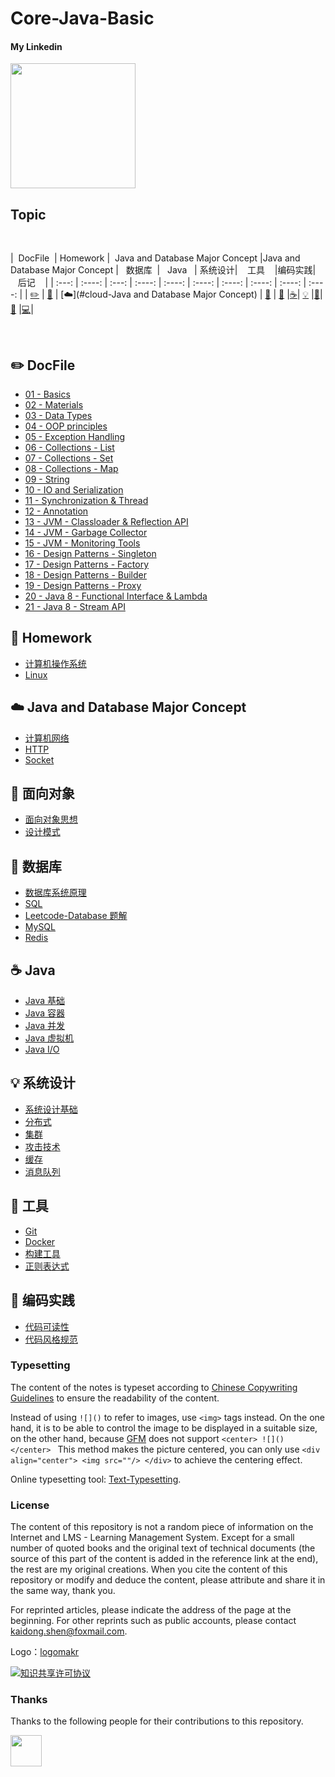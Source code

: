 # Core-Java-Basic

#### My Linkedin

<div align="left">
    <a href="https://www.linkedin.com/in/kaidong-shen/"> <img src="https://www.tmf-group.com/-/media/images/logos/case-study-logos/linkedin.png?h=32%25&w=100%25&la=en&hash=D0E8DD162007F2CF94A6CA31F244DE55E6DBBF8E" width="200px"></a>
</div>

## Topic

<br>

| &nbsp;DocFile&nbsp; | Homework
| &nbsp;Java and Database Major Concept&nbsp;|Java and Database Major Concept
| &nbsp;&nbsp;数据库&nbsp;&nbsp;|&nbsp;&nbsp;&nbsp;Java&nbsp;&nbsp;&nbsp;|         系统设计| &nbsp;&nbsp;&nbsp;工具&nbsp;&nbsp;&nbsp; |编码实践| &nbsp;&nbsp;&nbsp;后记&nbsp;&nbsp;&nbsp; |
| :---: | :----: | :---: | :----: | :----: | :----: | :----: | :----: | :----: | :----: |
| [:pencil2:](#pencil2-DocFile) | [:memo:](#memo-Homework) | [:cloud:](#cloud-Java and Database Major Concept) | [:art:](#art-面向对象) | [:floppy_disk:](#floppy_disk-数据库) |[:coffee:](#coffee-java)| [:bulb:](#bulb-系统设计) |[:wrench:](#wrench-工具)| [:watermelon:](#watermelon-编码实践) |[:computer:](#computer-后记)|

<br>

## :pencil2: DocFile

- [01 - Basics](https://github.com/shenkaidong/Core-Java-Basic/tree/master/note/java/01%20-%20Basics)
- [02 - Materials](https://github.com/shenkaidong/Core-Java-Basic/tree/master/note/java/02%20-%20Materials)
- [03 - Data Types](https://github.com/shenkaidong/Core-Java-Basic/tree/master/note/java/03%20-%20Data%20Types)
- [04 - OOP principles](https://github.com/shenkaidong/Core-Java-Basic/tree/master/note/java/04%20-%20OOP%20principles)
- [05 - Exception Handling](https://github.com/shenkaidong/Core-Java-Basic/tree/master/note/java/05%20-%20Exception%20Handling)
- [06 - Collections - List](https://github.com/shenkaidong/Core-Java-Basic/tree/master/note/java/06%20-%20Collections%20-%20List)
- [07 - Collections - Set](https://github.com/shenkaidong/Core-Java-Basic/tree/master/note/java/07%20-%20Collections%20-%20Set)
- [08 - Collections - Map](https://github.com/shenkaidong/Core-Java-Basic/tree/master/note/java/08%20-%20Collections%20-%20Map)
- [09 - String](https://github.com/shenkaidong/Core-Java-Basic/tree/master/note/java/09%20-%20String)
- [10 - IO and Serialization](https://github.com/shenkaidong/Core-Java-Basic/tree/master/note/java/10%20-%20IO%20and%20Serialization)
- [11 - Synchronization & Thread](https://github.com/shenkaidong/Core-Java-Basic/tree/master/note/java/11%20-%20Synchronization%20%26%20Thread)
- [12 - Annotation](https://github.com/shenkaidong/Core-Java-Basic/tree/master/note/java/12%20-%20Annotation)
- [13 - JVM - Classloader & Reflection API](https://github.com/shenkaidong/Core-Java-Basic/tree/master/note/java/13%20-%20JVM%20-%20Classloader%20%26%20Reflection%20API)
- [14 - JVM - Garbage Collector](https://github.com/shenkaidong/Core-Java-Basic/tree/master/note/java/14%20-%20JVM%20-%20Garbage%20Collector)
- [15 - JVM - Monitoring Tools](https://github.com/shenkaidong/Core-Java-Basic/tree/master/note/java/15%20-%20JVM%20-%20Monitoring%20Tools)
- [16 - Design Patterns - Singleton](https://github.com/shenkaidong/Core-Java-Basic/tree/master/note/java/16%20-%20Design%20Patterns%20-%20Singleton)
- [17 - Design Patterns - Factory](https://github.com/shenkaidong/Core-Java-Basic/tree/master/note/java/17%20-%20Design%20Patterns%20-%20Factory)
- [18 - Design Patterns - Builder](https://github.com/shenkaidong/Core-Java-Basic/tree/master/note/java/18%20-%20Design%20Patterns%20-%20Builder)
- [19 - Design Patterns - Proxy](https://github.com/shenkaidong/Core-Java-Basic/tree/master/note/java/19%20-%20Design%20Patterns%20-%20Proxy)
- [20 - Java 8 - Functional Interface & Lambda](https://github.com/shenkaidong/Core-Java-Basic/tree/master/note/java/20%20-%20Java%208%20-%20Functional%20Interface%20%26%20Lambda)
- [21 - Java 8 - Stream API](https://github.com/shenkaidong/Core-Java-Basic/tree/master/note/java/21%20-%20Java%208%20-%20Stream%20API)

## :memo: Homework

- [计算机操作系统](https://github.com/CyC2018/CS-Notes/blob/master/notes/计算机操作系统%20-%20目录.md)
- [Linux](https://github.com/CyC2018/CS-Notes/blob/master/notes/Linux.md)

## :cloud: Java and Database Major Concept

- [计算机网络](https://github.com/CyC2018/CS-Notes/blob/master/notes/计算机网络%20-%20目录.md)
- [HTTP](https://github.com/CyC2018/CS-Notes/blob/master/notes/HTTP.md)
- [Socket](https://github.com/CyC2018/CS-Notes/blob/master/notes/Socket.md)

## :art: 面向对象

- [面向对象思想](https://github.com/CyC2018/CS-Notes/blob/master/notes/面向对象思想.md)
- [设计模式](https://github.com/CyC2018/CS-Notes/blob/master/notes/设计模式%20-%20目录.md)

## :floppy_disk: 数据库

- [数据库系统原理](https://github.com/CyC2018/CS-Notes/blob/master/notes/数据库系统原理.md)
- [SQL](https://github.com/CyC2018/CS-Notes/blob/master/notes/SQL.md)
- [Leetcode-Database 题解](https://github.com/CyC2018/CS-Notes/blob/master/notes/Leetcode-Database%20题解.md)
- [MySQL](https://github.com/CyC2018/CS-Notes/blob/master/notes/MySQL.md)
- [Redis](https://github.com/CyC2018/CS-Notes/blob/master/notes/Redis.md)

## :coffee: Java

- [Java 基础](https://github.com/CyC2018/CS-Notes/blob/master/notes/Java%20基础.md)
- [Java 容器](https://github.com/CyC2018/CS-Notes/blob/master/notes/Java%20容器.md)
- [Java 并发](https://github.com/CyC2018/CS-Notes/blob/master/notes/Java%20并发.md)
- [Java 虚拟机](https://github.com/CyC2018/CS-Notes/blob/master/notes/Java%20虚拟机.md)
- [Java I/O](https://github.com/CyC2018/CS-Notes/blob/master/notes/Java%20IO.md)

## :bulb: 系统设计 

- [系统设计基础](https://github.com/CyC2018/CS-Notes/blob/master/notes/系统设计基础.md)
- [分布式](https://github.com/CyC2018/CS-Notes/blob/master/notes/分布式.md)
- [集群](https://github.com/CyC2018/CS-Notes/blob/master/notes/集群.md)
- [攻击技术](https://github.com/CyC2018/CS-Notes/blob/master/notes/攻击技术.md)
- [缓存](https://github.com/CyC2018/CS-Notes/blob/master/notes/缓存.md)
- [消息队列](https://github.com/CyC2018/CS-Notes/blob/master/notes/消息队列.md)

## :wrench: 工具 

- [Git](https://github.com/CyC2018/CS-Notes/blob/master/notes/Git.md)
- [Docker](https://github.com/CyC2018/CS-Notes/blob/master/notes/Docker.md)
- [构建工具](https://github.com/CyC2018/CS-Notes/blob/master/notes/构建工具.md)
- [正则表达式](https://github.com/CyC2018/CS-Notes/blob/master/notes/正则表达式.md)

## :watermelon: 编码实践 

- [代码可读性](https://github.com/CyC2018/CS-Notes/blob/master/notes/代码可读性.md)
- [代码风格规范](https://github.com/CyC2018/CS-Notes/blob/master/notes/代码风格规范.md)




### Typesetting

The content of the notes is typeset according to [Chinese Copywriting Guidelines](https://github.com/sparanoid/chinese-copywriting-guidelines) to ensure the readability of the content.

Instead of using `![]()` to refer to images, use `<img>` tags instead. On the one hand, it is to be able to control the image to be displayed in a suitable size, on the other hand, because [GFM](https://github.github.com/gfm/) does not support `<center> ![]() </center> ` This method makes the picture centered, you can only use `<div align="center"> <img src=""/> </div>` to achieve the centering effect.

Online typesetting tool: [Text-Typesetting](https://github.com/CyC2018/Text-Typesetting).

### License

The content of this repository is not a random piece of information on the Internet and LMS - Learning Management System. Except for a small number of quoted books and the original text of technical documents (the source of this part of the content is added in the reference link at the end), the rest are my original creations. When you cite the content of this repository or modify and deduce the content, please attribute and share it in the same way, thank you.

For reprinted articles, please indicate the address of the page at the beginning. For other reprints such as public accounts, please contact kaidong.shen@foxmail.com.

Logo：[logomakr](https://logomakr.com/)

<a rel="license" href="http://creativecommons.org/licenses/by-nc-sa/4.0/"><img alt="知识共享许可协议" style="border-width:0" src="https://i.creativecommons.org/l/by-nc-sa/4.0/88x31.png" /></a>

### Thanks

Thanks to the following people for their contributions to this repository.

<a href="https://github.com/shenkaidong">
    <img src="https://media.istockphoto.com/vectors/yin-yang-panda-cute-logo-vector-illustration-vector-id1170794027?k=20&m=1170794027&s=612x612&w=0&h=QvlXWRWUe2hz_WUPvczDxdcMAOvH9NCv8P-GvzCVnqw=" width="50px">
</a> 
